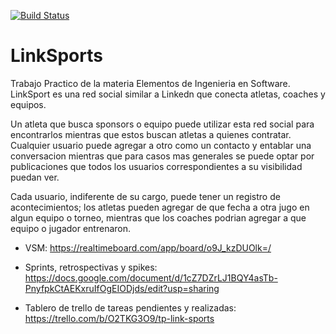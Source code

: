 [![Build Status](https://travis-ci.org/lisar01/LinkSports.svg?branch=master)](https://travis-ci.org/lisar01/LinkSports.svg?branch=master)


# LinkSports

Trabajo Practico de la materia Elementos de Ingenieria en Software. LinkSport es una red social similar a Linkedn que conecta atletas, coaches y equipos.

Un atleta que busca sponsors o equipo puede utilizar esta red social para encontrarlos mientras que estos buscan atletas a quienes contratar. Cualquier usuario puede agregar a otro como un contacto y entablar una conversacion mientras que para casos mas generales se puede optar por publicaciones que todos los usuarios correspondientes a su visibilidad puedan ver.

Cada usuario, indiferente de su cargo, puede tener un registro de acontecimientos; los atletas pueden agregar de que fecha a otra jugo en algun equipo o torneo, mientras que los coaches podrian agregar a que equipo o jugador entrenaron. 

- VSM: https://realtimeboard.com/app/board/o9J_kzDUOlk=/

- Sprints, retrospectivas y spikes: https://docs.google.com/document/d/1cZ7DZrLJ1BQY4asTb-PnyfpkCtAEKxruIfOgEIODjds/edit?usp=sharing

- Tablero de trello de tareas pendientes y realizadas: https://trello.com/b/O2TKG3O9/tp-link-sports
